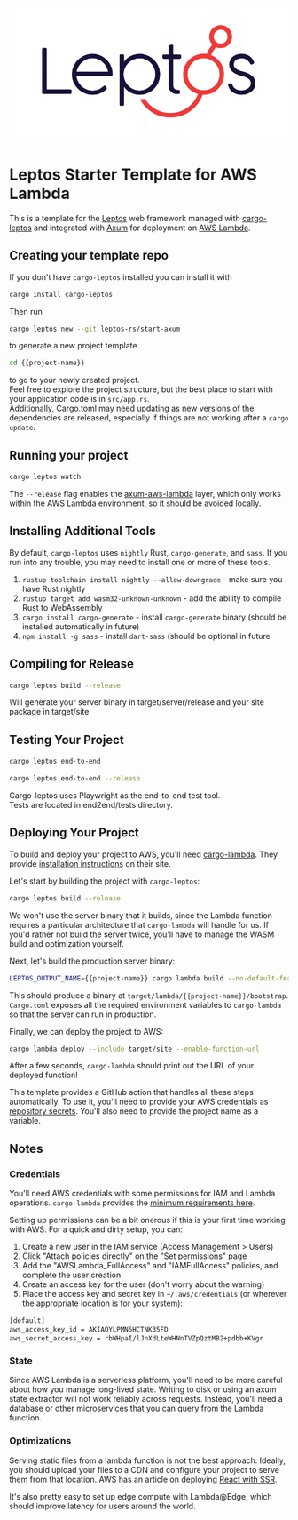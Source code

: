 <picture>
    <source srcset="https://raw.githubusercontent.com/leptos-rs/leptos/main/docs/logos/Leptos_logo_Solid_White.svg" media="(prefers-color-scheme: dark)">
    <img src="https://raw.githubusercontent.com/leptos-rs/leptos/main/docs/logos/Leptos_logo_RGB.svg" alt="Leptos Logo">
</picture>

# Leptos Starter Template for AWS Lambda

This is a template for the [Leptos](https://github.com/leptos-rs/leptos) web framework managed with [cargo-leptos](https://github.com/akesson/cargo-leptos) and integrated with [Axum](https://github.com/tokio-rs/axum) for deployment on [AWS Lambda](https://aws.amazon.com/lambda/).

## Creating your template repo

If you don't have `cargo-leptos` installed you can install it with

```bash
cargo install cargo-leptos
```

Then run

```bash
cargo leptos new --git leptos-rs/start-axum
```

to generate a new project template.

```bash
cd {{project-name}}
```

to go to your newly created project.  
Feel free to explore the project structure, but the best place to start with your application code is in `src/app.rs`.  
Additionally, Cargo.toml may need updating as new versions of the dependencies are released, especially if things are not working after a `cargo update`.

## Running your project

```bash
cargo leptos watch
```

The `--release` flag enables the [axum-aws-lambda](https://github.com/lazear/axum-aws-lambda) layer,
which only works within the AWS Lambda environment,
so it should be avoided locally.

## Installing Additional Tools

By default, `cargo-leptos` uses `nightly` Rust, `cargo-generate`, and `sass`. If you run into any trouble, you may need to install one or more of these tools.

1. `rustup toolchain install nightly --allow-downgrade` - make sure you have Rust nightly
2. `rustup target add wasm32-unknown-unknown` - add the ability to compile Rust to WebAssembly
3. `cargo install cargo-generate` - install `cargo-generate` binary (should be installed automatically in future)
4. `npm install -g sass` - install `dart-sass` (should be optional in future

## Compiling for Release

```bash
cargo leptos build --release
```

Will generate your server binary in target/server/release and your site package in target/site

## Testing Your Project

```bash
cargo leptos end-to-end
```

```bash
cargo leptos end-to-end --release
```

Cargo-leptos uses Playwright as the end-to-end test tool.  
Tests are located in end2end/tests directory.

## Deploying Your Project

To build and deploy your project to AWS, you'll need [cargo-lambda](https://www.cargo-lambda.info/).
They provide [installation instructions](https://www.cargo-lambda.info/guide/installation.html) on their site.

Let's start by building the project with `cargo-leptos`:

```bash
cargo leptos build --release
```

We won't use the server binary that it builds, since
the Lambda function requires a particular architecture that
`cargo-lambda` will handle for us. If you'd rather not build the server twice,
you'll have to manage the WASM build and optimization yourself.

Next, let's build the production server binary:

```bash
LEPTOS_OUTPUT_NAME={{project-name}} cargo lambda build --no-default-features --features=ssr --release
```

This should produce a binary at `target/lambda/{{project-name}}/bootstrap`.
`Cargo.toml` exposes all the required environment variables to `cargo-lambda`
so that the server can run in production.

Finally, we can deploy the project to AWS:

```bash
cargo lambda deploy --include target/site --enable-function-url
```

After a few seconds, `cargo-lambda` should print out the URL of your deployed function!

This template provides a GitHub action that handles all these steps automatically.
To use it, you'll need to provide your AWS credentials as [repository secrets](https://docs.github.com/en/actions/security-guides/using-secrets-in-github-actions).
You'll also need to provide the project name as a variable.

## Notes

### Credentials

You'll need AWS credentials with some permissions for IAM and Lambda operations.
`cargo-lambda` provides the [minimum requirements here](https://www.cargo-lambda.info/commands/deploy.html#user-profile).

Setting up permissions can be a bit onerous if this is your first time working with AWS.
For a quick and dirty setup, you can:

1. Create a new user in the IAM service (Access Management > Users)
2. Click "Attach policies directly" on the "Set permissions" page
3. Add the "AWSLambda_FullAccess" and "IAMFullAccess" policies, and complete the user creation
4. Create an access key for the user (don't worry about the warning)
5. Place the access key and secret key in `~/.aws/credentials` (or wherever the
   appropriate location is for your system):

```
[default]
aws_access_key_id = AKIAQYLPMN5HCTNK35FD
aws_secret_access_key = rbWHpaI/lJnXdLteWHNnTVZpQztMB2+pdbb+KVgr
```

### State

Since AWS Lambda is a serverless platform, you'll need to be more careful about how
you manage long-lived state. Writing to disk or using an axum state extractor will
not work reliably across requests. Instead, you'll need a database or other
microservices that you can query from the Lambda function.

### Optimizations

Serving static files from a lambda function is not the best approach.
Ideally, you should upload your files to a CDN and configure
your project to serve them from that location.
AWS has an article on deploying [React with SSR](https://aws.amazon.com/blogs/compute/building-server-side-rendering-for-react-in-aws-lambda/).

It's also pretty easy to set up edge compute with Lambda@Edge,
which should improve latency for users around the world.
